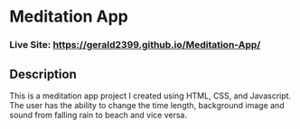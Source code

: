 # Meditation App
### Live Site: https://gerald2399.github.io/Meditation-App/

## Description
This is a meditation app project I created using HTML, CSS, and Javascript. The user has the ability to change the time length, background image and sound from falling rain to beach and vice versa.
